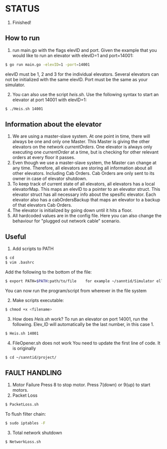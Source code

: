 # STATUS
1. Finished!

## How to run
1. run main.go with the flags elevID and port. Given the example that you would like to run an elevator with elevID=1 and port=14001:
```bash
$ go run main.go -elevID=1 -port=14001
```
elevID must be 1, 2 and 3 for the individual elevators. Several elevators can not be initialized with the same elevID. Port must be the same as your simulator.

2. You can also use the script *heis.sh*. Use the following syntax to start an elevator at port 14001 with elevID=1:
```bash
$ ./Heis.sh 14001
```

## Information about the elevator
1. We are using a master-slave system. At one point in time, there will always be one and only one Master. This Master is giving the other elevators on the network *currentOrders*. One elevator is always only executing one *currentOrder* at a time, but is checking for other relevant orders at every floor it passes.
2. Even though we use a master-slave system, the Master can change at any time. Therefore, all elevators are storing all information about all other elevators. Including Cab Orders. Cab Orders are only sent to its owner in case of elevator shutdown. 
3. To keep track of current state of all elevators, all elevators has a local elevatorMap. This maps an elevID to a pointer to an elevator struct. This elevator struct has all necessary info about the spesific elevator. Each elevator also has a cabOrdersBackup that maps an elevator to a backup of that elevators Cab Orders.
4. The elevator is initialized by going down until it hits a floor.
5. All hardcoded values are in the config file. Here you can also change the behaviour for "plugged out network cable" scenario.

## Useful
1. Add scripts to PATH
```bash
$ cd
$ vim .bashrc
```
Add the following to the bottom of the file:
```bash
$ export PATH=$PATH:path/to/file    for example ~/sanntid/Simulator eller ~/sanntid/scripts
```
You can now run the program/script from wherever in the file system

2. Make scripts executable:
```bash
$ chmod +x <filename>
```
3. How does *Heis.sh* work?
To run an elevator on port 14001, run the following. Elev_ID will automatically be the last number, in this case 1.
```bash
$ Heis.sh 14001
```
4. FileOpener.sh does not work
You need to update the first line of code. It is originally
```bash
$ cd ~/sanntid/project/
```

## FAULT HANDLING
1. Motor Failure
Press 8 to stop motor. Press 7(down) or 9(up) to start motors.
2. Packet Loss
```bash
$ PacketLoss.sh
```
To flush filter chain:
```bash
$ sudo iptables -F
```
3. Total network shutdown
```bash
$ NetworkLoss.sh
```
